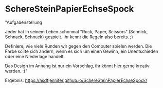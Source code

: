 # SchereSteinPapierEchseSpock

"Aufgabenstellung

Jeder hat in seinem Leben schonmal "Rock, Paper, Scissors" (Schnick, Schnack, Schnuck) gespielt. Ihr kennt die Regeln also bereits. ;) 

Definiere, wie viele Runden wir gegen den Computer spielen werden.
Die Farbe sollte sich ändern, wenn es sich um einen Gewinn, ein Unentschieden oder eine Niederlage handelt.

Das Design im Anhang ist nur ein Vorschlag, ihr könnt hier gerne kreativ werden. ;)"


Ergebnis: https://asdfjennifer.github.io/SchereSteinPapierEchseSpock/
